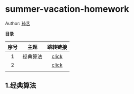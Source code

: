# summer-vacation-homework
Author: [孙艺](https://github.com/sun2002123)

**目录**

| 序号 |   主题   |      跳转链接       |
| :--: | :------: | :-----------------: |
|  1   | 经典算法 | [click](#1经典算法) |
|  2    |          | [click](#2经典算法) |
|      |          |                     |





## 1.经典算法
